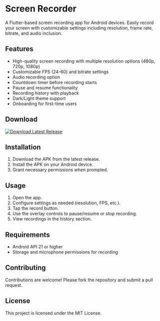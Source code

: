 # Screen Recorder

A Flutter-based screen recording app for Android devices. Easily record your screen with customizable settings including resolution, frame rate, bitrate, and audio inclusion.

## Features

- High-quality screen recording with multiple resolution options (480p, 720p, 1080p)
- Customizable FPS (24-60) and bitrate settings
- Audio recording option
- Countdown timer before recording starts
- Pause and resume functionality
- Recording history with playback
- Dark/Light theme support
- Onboarding for first-time users

## Download

[![Download Latest Release](https://img.shields.io/github/v/release/mamee13/screen_recorder?label=Download)](https://github.com/mamee13/screen_recorder/releases/latest/download/screen.recorder.apk)

## Installation

1. Download the APK from the latest release.
2. Install the APK on your Android device.
3. Grant necessary permissions when prompted.

## Usage

1. Open the app.
2. Configure settings as needed (resolution, FPS, etc.).
3. Tap the record button.
4. Use the overlay controls to pause/resume or stop recording.
5. View recordings in the history section.

## Requirements

- Android API 21 or higher
- Storage and microphone permissions for recording

## Contributing

Contributions are welcome! Please fork the repository and submit a pull request.

## License

This project is licensed under the MIT License.